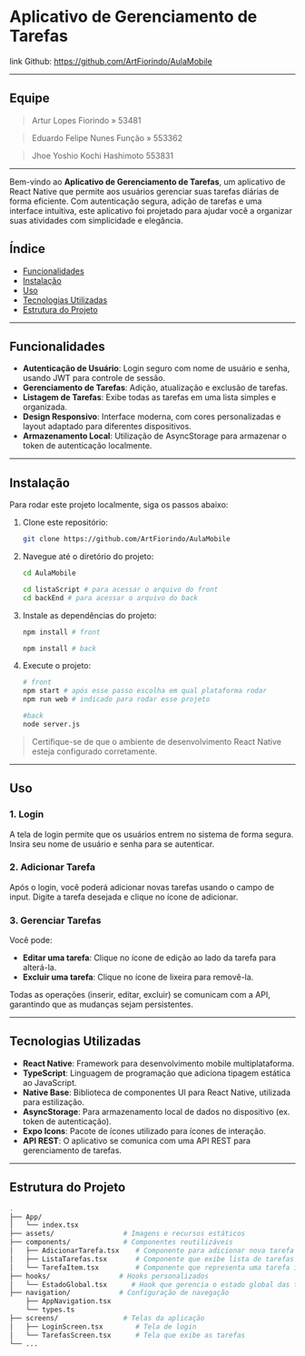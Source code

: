 # Aplicativo de Gerenciamento de Tarefas

link Github: https://github.com/ArtFiorindo/AulaMobile

---

## Equipe

> Artur Lopes Fiorindo » 53481


> Eduardo Felipe Nunes Função » 553362 


> Jhoe Yoshio Kochi Hashimoto 553831

---

Bem-vindo ao **Aplicativo de Gerenciamento de Tarefas**, um aplicativo de React Native que permite aos usuários gerenciar suas tarefas diárias de forma eficiente. Com autenticação segura, adição de tarefas e uma interface intuitiva, este aplicativo foi projetado para ajudar você a organizar suas atividades com simplicidade e elegância.

## Índice

- [Funcionalidades](#funcionalidades)
- [Instalação](#instalação)
- [Uso](#uso)
- [Tecnologias Utilizadas](#tecnologias-utilizadas)
- [Estrutura do Projeto](#estrutura-do-projeto)

---

## Funcionalidades

- **Autenticação de Usuário**: Login seguro com nome de usuário e senha, usando JWT para controle de sessão.
- **Gerenciamento de Tarefas**: Adição, atualização e exclusão de tarefas.
- **Listagem de Tarefas**: Exibe todas as tarefas em uma lista simples e organizada.
- **Design Responsivo**: Interface moderna, com cores personalizadas e layout adaptado para diferentes dispositivos.
- **Armazenamento Local**: Utilização de AsyncStorage para armazenar o token de autenticação localmente.

---

## Instalação

Para rodar este projeto localmente, siga os passos abaixo:

1. Clone este repositório:
    ```bash
    git clone https://github.com/ArtFiorindo/AulaMobile
    ```

2. Navegue até o diretório do projeto:
    ```bash
    cd AulaMobile
    
    cd listaScript # para acessar o arquivo do front
    cd backEnd # para acessar o arquivo do back
    ```

3. Instale as dependências do projeto:
    ```bash
    npm install # front
    
    npm install # back
    ```

4. Execute o projeto:
    ```bash
    # front
    npm start # após esse passo escolha em qual plataforma rodar
    npm run web # indicado para rodar esse projeto

    #back
    node server.js
    ```

> Certifique-se de que o ambiente de desenvolvimento React Native esteja configurado corretamente.

---

## Uso

### 1. Login

A tela de login permite que os usuários entrem no sistema de forma segura. Insira seu nome de usuário e senha para se autenticar.

### 2. Adicionar Tarefa

Após o login, você poderá adicionar novas tarefas usando o campo de input. Digite a tarefa desejada e clique no ícone de adicionar.

### 3. Gerenciar Tarefas

Você pode:
- **Editar uma tarefa**: Clique no ícone de edição ao lado da tarefa para alterá-la.
- **Excluir uma tarefa**: Clique no ícone de lixeira para removê-la.

Todas as operações (inserir, editar, excluir) se comunicam com a API, garantindo que as mudanças sejam persistentes.

---

## Tecnologias Utilizadas

- **React Native**: Framework para desenvolvimento mobile multiplataforma.
- **TypeScript**: Linguagem de programação que adiciona tipagem estática ao JavaScript.
- **Native Base**: Biblioteca de componentes UI para React Native, utilizada para estilização.
- **AsyncStorage**: Para armazenamento local de dados no dispositivo (ex. token de autenticação).
- **Expo Icons**: Pacote de ícones utilizado para ícones de interação.
- **API REST**: O aplicativo se comunica com uma API REST para gerenciamento de tarefas.

---

## Estrutura do Projeto

```bash
.
├── App/
│   └── index.tsx   
├── assets/                 # Imagens e recursos estáticos
├── components/             # Componentes reutilizáveis
│   ├── AdicionarTarefa.tsx    # Componente para adicionar nova tarefa
│   ├── ListaTarefas.tsx       # Componente que exibe lista de tarefas
│   └── TarefaItem.tsx         # Componente que representa uma tarefa individual
├── hooks/                 # Hooks personalizados
│   └── EstadoGlobal.tsx      # Hook que gerencia o estado global das tarefas
├── navigation/            # Configuração de navegação
    ├── AppNavigation.tsx
    └── types.ts 
├── screens/                # Telas da aplicação
│   ├── LoginScreen.tsx        # Tela de login
│   └── TarefasScreen.tsx      # Tela que exibe as tarefas
└── ...
